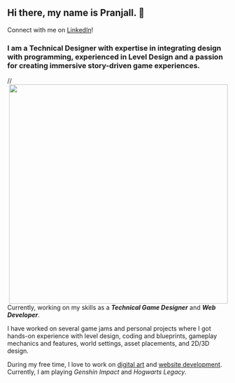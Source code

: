 ## Hi there, my name is **Pranjall**. 👋
 
Connect with me on [LinkedIn](https://www.linkedin.com/in/pranjallokhande/)!

### I am a Technical Designer with expertise in integrating design with programming, experienced in Level Design and a passion for creating immersive story-driven game experiences. 
/*<img align="right" src="https://images.squarespace-cdn.com/content/v1/631abf0c53e24b64ebdbdc65/1689564431524-9N86PYHQPNWPHJ5DN12Z/image-asset.jpeg?format=1500w" width="500">*/

Currently, working on my skills as a **_Technical Game Designer_** and **_Web Developer_**.


I have worked on several game jams and personal projects where I got hands-on experience with level design, coding and blueprints, gameplay mechanics and features, world settings, asset placements, and 2D/3D design.

 
During my free time, I love to work on [digital art](https://www.pranjallokhande.com/gallery) and [website development](https://codepen.io/frolicphoenix). Currently, I am playing _Genshin Impact_ and _Hogwarts Legacy_. 






